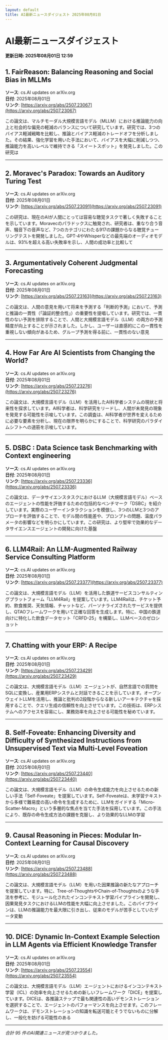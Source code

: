 ```yaml
---
layout: default
title: AI最新ニュースダイジェスト 2025年08月01日
---
```


# AI最新ニュースダイジェスト
**更新日時: 2025年08月01日 12:59**

## 1. FairReason: Balancing Reasoning and Social Bias in MLLMs

**ソース**: cs.AI updates on arXiv.org  
**日付**: 2025年08月01日  
**リンク**: [https://arxiv.org/abs/2507.23067](https://arxiv.org/abs/2507.23067)  

この論文は、マルチモーダル大規模言語モデル（MLLM）における推論能力の向上と社会的な偏見の軽減のバランスについて研究しています。研究では、3つのバイアス軽減戦略を比較し、推論とバイアス軽減のトレードオフを分析しました。その結果、強化学習を用いた手法において、バイアスを大幅に削減しつつ、推論能力を高いレベルで維持できる「スイートスポット」を発見しました。この研究は  

---

## 2. Moravec's Paradox: Towards an Auditory Turing Test

**ソース**: cs.AI updates on arXiv.org  
**日付**: 2025年08月01日  
**リンク**: [https://arxiv.org/abs/2507.23091](https://arxiv.org/abs/2507.23091)  

この研究は、現在のAIが人間にとっては容易な聴覚タスクで著しく失敗することを示しています。Moravecのパラドックスに触発され、研究者は、重なり合う音声、騒音下の音声など、7つのカテゴリにわたる917の課題からなる聴覚チューリングテストを開発しました。GPT-4やWhisperなどの最先端のオーディオモデルは、93%を超える高い失敗率を示し、人間の成功率と比較して  

---

## 3. Argumentatively Coherent Judgmental Forecasting

**ソース**: cs.AI updates on arXiv.org  
**日付**: 2025年08月01日  
**リンク**: [https://arxiv.org/abs/2507.23163](https://arxiv.org/abs/2507.23163)  

この論文は、人間の意見を用いて将来を予測する「判断的予測」において、予測と推論の一貫性（「論証的整合性」）の重要性を提唱しています。研究では、一貫性のない予測を排除することで、人間と大規模言語モデル（LLM）の両方の予測精度が向上することが示されました。しかし、ユーザーは直感的にこの一貫性を重視しない傾向があるため、グループ予測を得る前に、一貫性のない意見  

---

## 4. How Far Are AI Scientists from Changing the World?

**ソース**: cs.AI updates on arXiv.org  
**日付**: 2025年08月01日  
**リンク**: [https://arxiv.org/abs/2507.23276](https://arxiv.org/abs/2507.23276)  

この論文は、大規模言語モデル（LLM）を活用したAI科学者システムの現状と将来性を探求しています。AI科学者は、科学研究をリードし、人間が未発見の現象を発見する可能性を示唆しています。この調査は、AI科学者が世界を変えるために必要な要素を分析し、現在の限界を明らかにすることで、科学研究のパラダイムシフトへの道筋を示唆しています。
  

---

## 5. DSBC : Data Science task Benchmarking with Context engineering

**ソース**: cs.AI updates on arXiv.org  
**日付**: 2025年08月01日  
**リンク**: [https://arxiv.org/abs/2507.23336](https://arxiv.org/abs/2507.23336)  

この論文は、データサイエンスタスクにおけるLLM（大規模言語モデル）ベースのエージェントの性能を評価するための包括的なベンチマーク「DSBC」を紹介しています。実際のユーザーインタラクションを模倣し、3つのLLMと3つのアプローチを評価することで、モデル間の性能差や、プロンプトの問題、温度パラメータの影響などを明らかにしています。この研究は、より堅牢で効果的なデータサイエンスエージェントの開発に向けた基盤  

---

## 6. LLM4Rail: An LLM-Augmented Railway Service Consulting Platform

**ソース**: cs.AI updates on arXiv.org  
**日付**: 2025年08月01日  
**リンク**: [https://arxiv.org/abs/2507.23377](https://arxiv.org/abs/2507.23377)  

この論文は、大規模言語モデル（LLM）を活用した鉄道サービスコンサルティングプラットフォーム「LLM4Rail」を提案しています。LLM4Railは、チケット予約、飲食推奨、天気情報、チャットなど、パーソナライズされたサービスを提供し、QTAOフレームワークを用いて正確な回答を生成します。特に、中国の鉄道向けに特化した飲食データセット「CRFD-25」を構築し、LLMベースのゼロショット  

---

## 7. Chatting with your ERP: A Recipe

**ソース**: cs.AI updates on arXiv.org  
**日付**: 2025年08月01日  
**リンク**: [https://arxiv.org/abs/2507.23429](https://arxiv.org/abs/2507.23429)  

この論文は、大規模言語モデル（LLM）エージェントが、自然言語での質問をSQLに変換し、産業用ERPシステムと対話できることを示しています。オープンウェイトLLMを活用し、推論と批判の2段階からなる新しいアーキテクチャを採用することで、クエリ生成の信頼性を向上させています。この技術は、ERPシステムへのアクセスを容易にし、業務効率を向上させる可能性を秘めています。
  

---

## 8. Self-Foveate: Enhancing Diversity and Difficulty of Synthesized Instructions from Unsupervised Text via Multi-Level Foveation

**ソース**: cs.AI updates on arXiv.org  
**日付**: 2025年08月01日  
**リンク**: [https://arxiv.org/abs/2507.23440](https://arxiv.org/abs/2507.23440)  

この論文は、大規模言語モデル（LLM）の命令生成能力を向上させるための新しい手法「Self-Foveate」を提案しています。Self-Foveateは、未学習テキストから多様で難易度の高い命令を生成するために、LLMをガイドする「Micro-Scatter-Macro」という多層的な焦点を当てた手法を採用しています。この手法により、既存の命令生成方法の課題を克服し、より効果的なLLMの学習  

---

## 9. Causal Reasoning in Pieces: Modular In-Context Learning for Causal Discovery

**ソース**: cs.AI updates on arXiv.org  
**日付**: 2025年08月01日  
**リンク**: [https://arxiv.org/abs/2507.23488](https://arxiv.org/abs/2507.23488)  

この論文は、大規模言語モデル（LLM）を用いた因果推論の新たなアプローチを提案しています。特に、Tree-of-ThoughtsやChain-of-Thoughtsのような手法を参考に、モジュール化されたインコンテキスト学習パイプラインを開発し、因果発見タスクにおけるLLMの性能を大幅に向上させました。このパイプラインは、LLMの推論能力を最大限に引き出し、従来のモデルが苦手としていたデータ変動  

---

## 10. DICE: Dynamic In-Context Example Selection in LLM Agents via Efficient Knowledge Transfer

**ソース**: cs.AI updates on arXiv.org  
**日付**: 2025年08月01日  
**リンク**: [https://arxiv.org/abs/2507.23554](https://arxiv.org/abs/2507.23554)  

この論文は、大規模言語モデル（LLM）エージェントにおけるインコンテキスト学習（ICL）の効率を向上させるための新しいフレームワーク「DICE」を提案しています。DICEは、各推論ステップで最も関連性の高いデモンストレーションを選択することで、エージェントのパフォーマンスを向上させます。このフレームワークは、デモンストレーションの知識を転送可能とそうでないものに分解し、一般化を妨げる可能性のある  

---

*合計 95 件のAI関連ニュースが見つかりました。*
